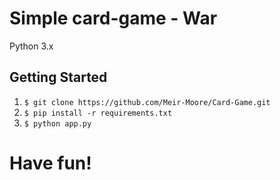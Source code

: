 # Simple card-game - War
Python 3.x


## <a id="getting-started">Getting Started</a>

1. `$ git clone https://github.com/Meir-Moore/Card-Game.git`
2. `$ pip install -r requirements.txt`
3. `$ python app.py`

# Have fun!
